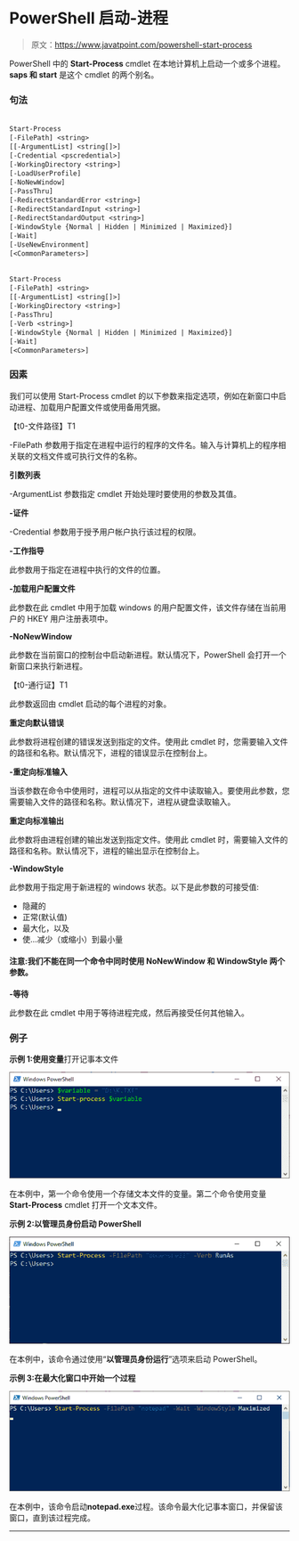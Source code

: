 # PowerShell 启动-进程

> 原文：<https://www.javatpoint.com/powershell-start-process>

PowerShell 中的 **Start-Process** cmdlet 在本地计算机上启动一个或多个进程。 **saps 和 start** 是这个 cmdlet 的两个别名。

### 句法

```

Start-Process 
[-FilePath] <string> 
[[-ArgumentList] <string[]>] 
[-Credential <pscredential>] 
[-WorkingDirectory <string>] 
[-LoadUserProfile] 
[-NoNewWindow] 
[-PassThru] 
[-RedirectStandardError <string>] 
[-RedirectStandardInput <string>] 
[-RedirectStandardOutput <string>] 
[-WindowStyle {Normal | Hidden | Minimized | Maximized}] 
[-Wait]
[-UseNewEnvironment]  
[<CommonParameters>]

```

```

Start-Process 
[-FilePath] <string> 
[[-ArgumentList] <string[]>]
[-WorkingDirectory <string>] 
[-PassThru] 
[-Verb <string>] 
[-WindowStyle {Normal | Hidden | Minimized | Maximized}] 
[-Wait]  
[<CommonParameters>]

```

### 因素

我们可以使用 Start-Process cmdlet 的以下参数来指定选项，例如在新窗口中启动进程、加载用户配置文件或使用备用凭据。

【t0-文件路径】T1

-FilePath 参数用于指定在进程中运行的程序的文件名。输入与计算机上的程序相关联的文档文件或可执行文件的名称。

**引数列表**

-ArgumentList 参数指定 cmdlet 开始处理时要使用的参数及其值。

**-证件**

-Credential 参数用于授予用户帐户执行该过程的权限。

**-工作指导**

此参数用于指定在进程中执行的文件的位置。

**-加载用户配置文件**

此参数在此 cmdlet 中用于加载 windows 的用户配置文件，该文件存储在当前用户的 HKEY 用户注册表项中。

**-NoNewWindow**

此参数在当前窗口的控制台中启动新进程。默认情况下，PowerShell 会打开一个新窗口来执行新进程。

【t0-通行证】T1

此参数返回由 cmdlet 启动的每个进程的对象。

**重定向默认错误**

此参数将进程创建的错误发送到指定的文件。使用此 cmdlet 时，您需要输入文件的路径和名称。默认情况下，进程的错误显示在控制台上。

**-重定向标准输入**

当该参数在命令中使用时，进程可以从指定的文件中读取输入。要使用此参数，您需要输入文件的路径和名称。默认情况下，进程从键盘读取输入。

**重定向标准输出**

此参数将由进程创建的输出发送到指定文件。使用此 cmdlet 时，需要输入文件的路径和名称。默认情况下，进程的输出显示在控制台上。

**-WindowStyle**

此参数用于指定用于新进程的 windows 状态。以下是此参数的可接受值:

*   隐藏的
*   正常(默认值)
*   最大化，以及
*   使...减少（或缩小）到最小量

#### 注意:我们不能在同一个命令中同时使用 NoNewWindow 和 WindowStyle 两个参数。

**-等待**

此参数在此 cmdlet 中用于等待进程完成，然后再接受任何其他输入。

### 例子

**示例 1:使用变量**打开记事本文件

![PowerShell Start-Process](img/aceeb0ae940794e180c6349880f41409.png)

在本例中，第一个命令使用一个存储文本文件的变量。第二个命令使用变量 **Start-Process** cmdlet 打开一个文本文件。

**示例 2:以管理员身份启动 PowerShell**

![PowerShell Start-Process](img/af8955819645b49c4f4fda0da5a6a003.png)

在本例中，该命令通过使用“**以管理员身份运行**”选项来启动 PowerShell。

**示例 3:在最大化窗口中开始一个过程**

![PowerShell Start-Process](img/65aa38dc4bf4429895628c1c0760f7c5.png)

在本例中，该命令启动**notepad.exe**过程。该命令最大化记事本窗口，并保留该窗口，直到该过程完成。

* * *